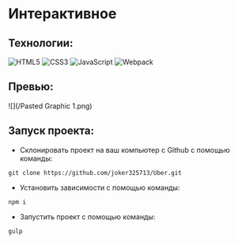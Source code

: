 # Интерактивное
## Технологии:
![HTML5](https://img.shields.io/badge/-HTML5-e34f26?logo=html5&logoColor=white)
![CSS3](https://img.shields.io/badge/-CSS3-1572b6?logo=css3&logoColor=white)
![JavaScript](https://img.shields.io/badge/-JavaScript-f7df1e?logo=javaScript&logoColor=black)
![Webpack](https://img.shields.io/badge/-Webpack-99d6f8?logo=webpack&logoColor=black)
## Превью:
![](/Pasted Graphic 1.png)

## Запуск проекта:
* Склонировать проект на ваш компьютер с Github с помощью команды:
```
git clone https://github.com/joker325713/Uber.git
```

* Установить зависимости с помощью команды:
```
npm i
```
* Запустить проект с помощью команды:
```
gulp
```
